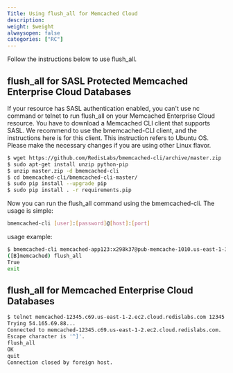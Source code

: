 ```yaml
---
Title: Using flush_all for Memcached Cloud
description:
weight: $weight
alwaysopen: false
categories: ["RC"]
---
```

Follow the instructions below to use flush_all.

## flush_all for SASL Protected Memcached Enterprise Cloud Databases

If your resource has SASL authentication enabled, you can't use nc
command or telnet to run flush_all on your Memcached Enterprise Cloud
resource. You have to download a Memcached CLI client that supports
SASL. We recommend to use the bmemcached-CLI client, and the
instructions here is for this client. This instruction refers to Ubuntu
OS. Please make the necessary changes if you are using other Linux
flavor.

```sh
$ wget https://github.com/RedisLabs/bmemcached-cli/archive/master.zip
$ sudo apt-get install unzip python-pip
$ unzip master.zip -d bmemcached-cli
$ cd bmemcached-cli/bmemcached-cli-master/
$ sudo pip install --upgrade pip
$ sudo pip install . -r requirements.pip
```

Now you can run the flush_all command using the bmemcached-cli. The
usage is simple:

```sh
bmemcached-cli [user]:[password]@[host]:[port]
```

usage example:

```sh
$ bmemcached-cli memcached-app123:x298k37@pub-memcache-1010.us-east-1-3.4.ec2.garantiadata.com:1010
([B]memcached) flush_all
True
exit
```

## flush_all for Memcached Enterprise Cloud Databases

```sh
$ telnet memcached-12345.c69.us-east-1-2.ec2.cloud.redislabs.com 12345
Trying 54.165.69.88...
Connected to memcached-12345.c69.us-east-1-2.ec2.cloud.redislabs.com.
Escape character is '^]'.
flush_all
OK
quit
Connection closed by foreign host.
```
